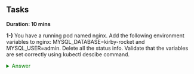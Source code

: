 ## Tasks

**Duration: 10 mins**

**1-)** You have a running pod named nginx. Add the following environment variables to nginx: MYSQL_DATABASE=kirby-rocket and MYSQL_USER=admin. Delete all the status info. Validate that the variables are set correctly using kubectl descibe command.

<span style="color:green;">
<details closed>
  <summary>
  Answer
  </summary>

```bash
k get po nginx -oyaml > edit-po.yaml
k delete po nginx
k apply -f edit-po.yaml
k describe po nginx

```

after adding the environment variables, delete the pod and recreate it using the manifest.

![](assets/20231212183512.png)

![](assets/20231212185615.png)




</details>
</span>

<br>
